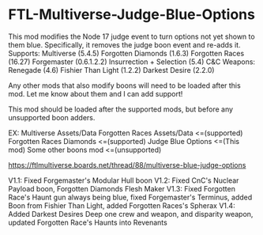 # FTL-Multiverse-Judge-Blue-Options
This mod modifies the Node 17 judge event to turn options not yet shown to them blue.
Specifically, it removes the judge boon event and re-adds it.
Supports:
	Multiverse (5.4.5)
	Forgotten Diamonds (1.6.3)
	Forgotten Races (16.27)
	Forgemaster (0.6.1.2.2)
	Insurrection + Selection (5.4)
	C&C Weapons: Renegade (4.6)
	Fishier Than Light (1.2.2)
	Darkest Desire (2.2.0)

Any other mods that also modify boons will need to be loaded after this mod.
Let me know about them and I can add support!

This mod should be loaded after the supported mods, but before any unsupported boon adders.

EX:
Multiverse Assets/Data
Forgotten Races Assets/Data <=(supported)
Forgotten Races Diamonds <=(supported)
Judge Blue Options <=(This mod)
Some other boons mod <=(unsupported)

https://ftlmultiverse.boards.net/thread/88/multiverse-blue-judge-options

V1.1: Fixed Forgemaster's Modular Hull boon
V1.2: Fixed CnC's Nuclear Payload boon, Forgotten Diamonds Flesh Maker
V1.3: Fixed Forgotten Race's Haunt gun always being blue, fixed Forgemaster's Terminus, added Boon from Fishier Than Light, added Forgotten Races's Spherax
V1.4: Added Darkest Desires Deep one crew and weapon, and disparity weapon, updated Forgotten Race's Haunts into Revenants
